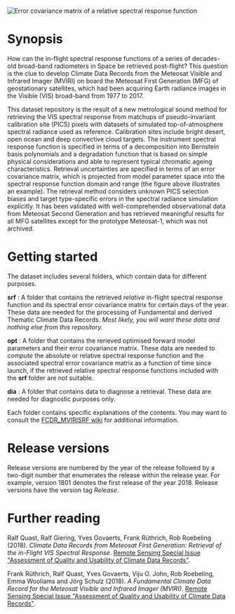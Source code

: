 ![Error covariance matrix of a relative spectral response function](https://github.com/FIDUCEO/FCDR_MVIRISRF/wiki/resources/7-rcov.jpg)


# Synopsis

How can the in-flight spectral response functions of a series of decades-old broad-band radiometers in Space be retrieved post-flight? This question is the clue to develop Climate Data Records from the Meteosat Visible and Infrared Imager (MVIRI) on board the Meteosat First Generation (MFG) of geostationary satellites, which had been acquiring Earth radiance images in the Visible (VIS) broad-band from 1977 to 2017.

This dataset repository is the result of a new metrological sound method for retrieving the VIS spectral response from matchups of pseudo-invariant calibration site (PICS) pixels with datasets of simulated top-of-atmosphere spectral radiance used as reference. Calibration sites include bright desert, open ocean and deep convective cloud targets. The instrument spectral response function is specified in terms of a decomposition into Bernstein basis polynomials and a degradation function that is based on simple physical considerations and able to represent typical chromatic ageing characteristics. Retrieval uncertainties are specified in terms of an error covariance matrix, which is projected from model parameter space into the
spectral response function domain and range (the figure above illustrates an example). The retrieval method considers unknown PICS selection biases and target type-specific errors in the spectral radiance simulation explicitly. It has been validated with well-comprehended observational data from Meteosat Second Generation and has retrieved meaningful results for all MFG satellites except for the prototype Meteosat-1, which was not archived.


# Getting started

The dataset includes several folders, which contain data for different purposes.

**srf**
:  A folder that contains the retrieved *relative* in-flight spectral response function and its spectral error covariance matrix for certain days of the year. These data are needed for the processing of Fundamental and derived Thematic Climate Data Records. *Most likely, you will want these data and nothing else from this repository.* 

**opt**
:  A folder that contains the rerieved optimised forward model parameters and their error covariance matrix. These data are needed to *compute* the absolute or relative spectral response function and the associated spectral error covariance matrix as a function of time since launch, if the retrieved relative spectral response functions included with the **srf** folder are not suitable.

**dia**
:  A folder that contains data to diagnose a retrieval. These data are needed for diagnostic purposes only.

Each folder contains specific explanations of the contents. You may want to consult the [FCDR_MVIRISRF wiki](https://github.com/FIDUCEO/FCDR_MVIRISRF/wiki) for additional information.


# Release versions

Release versions are numbered by the year of the release followed by a two-digit number that enumerates the release within the release year. For example, version 1801 denotes the first release of the year 2018. Release versions have the version tag *Release*.


# Further reading

Ralf Quast, Ralf Giering, Yves Govaerts, Frank Rüthrich, Rob Roebeling (2018). *Climate Data Records from Meteosat First Generation: Retrieval of the in-Flight VIS Spectral Response*. [Remote Sensing Special Issue "Assessment of Quality and Usability of Climate Data Records"](https://www.mdpi.com/journal/remotesensing/special_issues/assessment_cdr).

Frank Rüthrich, Ralf Quast, Yves Govaerts, Viju O. John, Rob Roebeling, Emma Wooliams and Jörg Schulz (2018). *A Fundamental Climate Data Record for the Meteosat Visible and Infrared Imager (MVIRI)*. [Remote Sensing Special Issue "Assessment of Quality and Usability of Climate Data Records"](https://www.mdpi.com/journal/remotesensing/special_issues/assessment_cdr).
